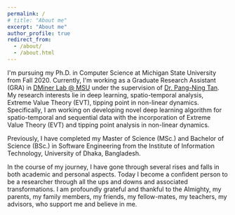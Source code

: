 ```yaml
---
permalink: /
# title: "About me"
excerpt: "About me"
author_profile: true
redirect_from: 
  - /about/
  - /about.html
---
```


I'm pursuing my Ph.D. in Computer Science at Michigan State University from Fall 2020. Currently, I'm working as a Graduate Research Assistant (GRA) in [DMiner Lab @ MSU](https://www.egr.msu.edu/~ptan/dminer/) under the supervision of [Dr. Pang-Ning Tan](https://www.cse.msu.edu/~ptan/). My research interests lie in deep learning, spatio-temporal analysis, Extreme Value Theory (EVT), tipping point in non-linear dynamics. Specifically, I am working on developing novel deep learning algorithm for spatio-temporal and sequential data with the incorporation of Extreme Value Theory (EVT) and tipping point analysis in non-linear dynamics.  

Previously, I have completed my Master of Science (MSc.) and Bachelor of Science (BSc.) in Software Engineering from the Institute of Information Technology, University of Dhaka, Bangladesh. 

In the course of my journey, I have gone through several rises and falls in both academic and personal aspects. Today I become a confident person to be a researcher through all the ups and downs and associated transformations. I am profoundly grateful and thankful to the Almighty, my parents, my family members, my friends, my fellow-mates, my teachers, my advisors, who support me and believe in me. 